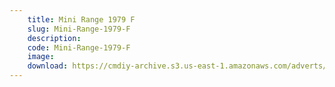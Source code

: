 ```yaml
---
    title: Mini Range 1979 F
    slug: Mini-Range-1979-F
    description:
    code: Mini-Range-1979-F
    image:
    download: https://cmdiy-archive.s3.us-east-1.amazonaws.com/adverts/documents/Mini+Range+1979+F.pdf
---
```

<!-- Content of the page -->

##
        